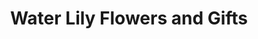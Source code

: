 ---
title: "Water Lily Flowers and Gifts"
url: /wiscasset/water-lily-flowers-and-gifts/
shop: Blumen
---